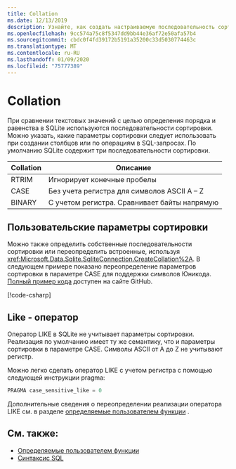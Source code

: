 ```yaml
---
title: Collation
ms.date: 12/13/2019
description: Узнайте, как создать настраиваемую последовательность сортировки.
ms.openlocfilehash: 9cc574a75c8f5347dd9bb44e36af72e50afa57b4
ms.sourcegitcommit: cbdc0f4fd39172b5191a35200c33d5030774463c
ms.translationtype: MT
ms.contentlocale: ru-RU
ms.lasthandoff: 01/09/2020
ms.locfileid: "75777389"
---
```

# <a name="collation"></a>Collation

При сравнении текстовых значений с целью определения порядка и равенства в SQLite используются последовательности сортировки. Можно указать, какие параметры сортировки следует использовать при создании столбцов или по операциям в SQL-запросах. По умолчанию SQLite содержит три последовательности сортировки.

| Collation | Описание                               |
| --------- | ----------------------------------------- |
| RTRIM     | Игнорирует конечные пробелы               |
| CASE    | Без учета регистра для символов ASCII A – Z |
| BINARY    | С учетом регистра. Сравнивает байты напрямую   |

## <a name="custom-collation"></a>Пользовательские параметры сортировки

Можно также определить собственные последовательности сортировки или переопределить встроенные, используя <xref:Microsoft.Data.Sqlite.SqliteConnection.CreateCollation%2A>. В следующем примере показано переопределение параметров сортировки в параметре CASE для поддержки символов Юникода. [Полный пример кода](https://github.com/dotnet/samples/blob/master/snippets/standard/data/sqlite/CollationSample/Program.cs) доступен на сайте GitHub.

[!code-csharp[](../../../../samples/snippets/standard/data/sqlite/CollationSample/Program.cs?name=snippet_Collation)]

## <a name="like-operator"></a>Like - оператор

Оператор LIKE в SQLite не учитывает параметры сортировки. Реализация по умолчанию имеет ту же семантику, что и параметры сортировки в параметре CASE. Символы ASCII от A до Z не учитывают регистр.

Можно легко сделать оператор LIKE с учетом регистра с помощью следующей инструкции pragma:

```sql
PRAGMA case_sensitive_like = 0
```

Дополнительные сведения о переопределении реализации оператора LIKE см. в разделе [определяемые пользователем функции](user-defined-functions.md) .

## <a name="see-also"></a>См. также:

* [Определяемые пользователем функции](user-defined-functions.md)
* [Синтаксис SQL](https://www.sqlite.org/lang.html)
